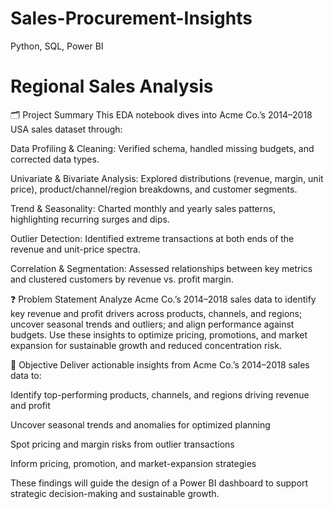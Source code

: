 # Sales-Procurement-Insights
Python, SQL, Power BI

#  Regional Sales Analysis
🗂️ Project Summary
This EDA notebook dives into Acme Co.’s 2014–2018 USA sales dataset through:

Data Profiling & Cleaning: Verified schema, handled missing budgets, and corrected data types.

Univariate & Bivariate Analysis: Explored distributions (revenue, margin, unit price), product/channel/region breakdowns, and customer segments.

Trend & Seasonality: Charted monthly and yearly sales patterns, highlighting recurring surges and dips.

Outlier Detection: Identified extreme transactions at both ends of the revenue and unit-price spectra.

Correlation & Segmentation: Assessed relationships between key metrics and clustered customers by revenue vs. profit margin.

❓ Problem Statement
Analyze Acme Co.’s 2014–2018 sales data to identify key revenue and profit drivers across products, channels, and regions; uncover seasonal trends and outliers; and align performance against budgets. Use these insights to optimize pricing, promotions, and market expansion for sustainable growth and reduced concentration risk.

🎯 Objective
Deliver actionable insights from Acme Co.’s 2014–2018 sales data to:

Identify top-performing products, channels, and regions driving revenue and profit

Uncover seasonal trends and anomalies for optimized planning

Spot pricing and margin risks from outlier transactions

Inform pricing, promotion, and market-expansion strategies

These findings will guide the design of a Power BI dashboard to support strategic decision-making and sustainable growth.
